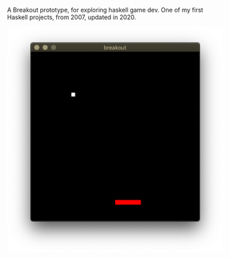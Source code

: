 A Breakout prototype, for exploring haskell game dev.
One of my first Haskell projects, from 2007, updated in 2020.

![screenshot](screenshot.png)
